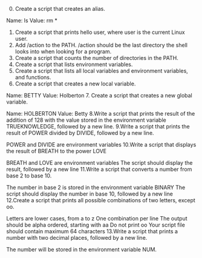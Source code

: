 0. Create a script that creates an alias.

Name: ls
Value: rm *
1. Create a script that prints hello user, where user is the current Linux user.
2. Add /action to the PATH. /action should be the last directory the shell looks into when looking for a program.
3. Create a script that counts the number of directories in the PATH.
4. Create a script that lists environment variables.
5. Create a script that lists all local variables and environment variables, and functions.
6. Create a script that creates a new local variable.

Name: BETTY
Value: Holberton
7. Create a script that creates a new global variable.

Name: HOLBERTON
Value: Betty
8.Write a script that prints the result of the addition of 128 with the value stored in the environment variable TRUEKNOWLEDGE, followed by a new line.
9.Write a script that prints the result of POWER divided by DIVIDE, followed by a new line.

POWER and DIVIDE are environment variables
10.Write a script that displays the result of BREATH to the power LOVE

BREATH and LOVE are environment variables
The script should display the result, followed by a new line
11.Write a script that converts a number from base 2 to base 10.

The number in base 2 is stored in the environment variable BINARY
The script should display the number in base 10, followed by a new line
12.Create a script that prints all possible combinations of two letters, except oo.

Letters are lower cases, from a to z
One combination per line
The output should be alpha ordered, starting with aa
Do not print oo
Your script file should contain maximum 64 characters
13.Write a script that prints a number with two decimal places, followed by a new line.

The number will be stored in the environment variable NUM.
